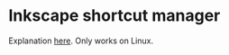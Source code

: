 # Inkscape shortcut manager

Explanation [here](https://castel.dev/lecture-notes-2). Only works on Linux.

